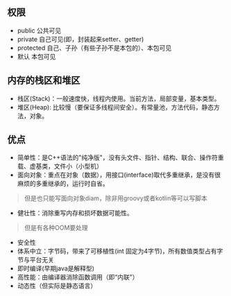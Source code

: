 ## 权限
- public 公共可见
- private 自己可见(即，封装起来setter、getter)
- protected 自己、子孙（有些子孙不是本包的）、本包可见
- 默认 本包可见

## 内存的栈区和堆区
- 栈区(Stack)：一般速度快，线程内使用。当前方法，局部变量，基本类型。
- 堆区(Heap): 比较慢（要保证多线程间安全）。有常量池，方法代码，静态方法，对象。

## 优点
+ 简单性：是C++语法的"纯净版"，没有头文件、指针、结构、联合、操作符重载、虚基类，文件小（小型机）
+ 面向对象：重点在对象（数据），用接口(interface)取代多重继承，是没有很麻烦的多重继承的，运行时自省。
> 但是也只能写面向对象diam，除非用groovy或者kotlin等可以写脚本
+ 健壮性：消除重写内存和损坏数据可能性。
> 但是有各种OOM要处理
+ 安全性
+ 体系中立：字节码，带来了可移植性(int 固定为4字节)，所有数值类型占有字节与平台无关
+ 即时编译(早期java是解释型)
+ 高性能：由编译器消除函数调用（即“内联”）
+ 动态性（但实际是静态语言）